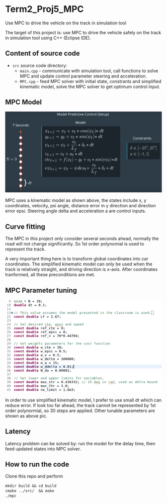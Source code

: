 # Term2_Proj5_MPC
Use MPC to drive the vehicle on the track in simulation tool

The target of this project is: use MPC to drive the vehicle safely on the track in simulation tool using C++ (Eclipse IDE).

## Content of source code
- `src` source code directory:
  - `main.cpp` - communicate with simulation tool, call functions to solve MPC and update control parameter steering and acceleration.
  - `MPC.cpp` - feed MPC solver with initial state, constrants and simplified kinematic model, solve the MPC solver to get optimum control input. 

## MPC Model
![MPC Model](MPC_model.png)

MPC uses a kinematic model as shown above, the states include x, y coordinates, velocity, psi angle, distance error in y direction and direction error epsi. Steering angle delta and acceleration a are control inputs.

## Curve fitting

The MPC in this project only consider several seconds ahead, normally the road will not change significantly. So 1st order polynomial is used to represent the track.

A very important thing here is to transform global coordinates into car coordinates. The simplified kinematic model can only be used when the track is relatively straight, and driving direction is x-axis. After coordinates tranformed, all these preconditions are met. 

## MPC Parameter tuning
![MPC Tuning](MPC_tuning.png)

In order to use simplified kinematic model, I prefer to use small dt which can reduce error.
If look too far ahead, the track cannot be represented by 1st order polynormial, so 30 steps are applied.
Other tunable parameters are shown as above pic.

## Latency

Latency problem can be solved by:  run the model for the delay time, then feed updated states into MPC solver. 


## How to run the code
Clone this repo and perform
```
mkdir build && cd build
cmake ../src/  && make
./mpc
```




